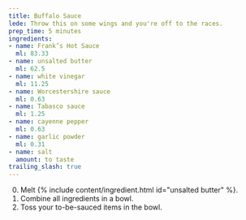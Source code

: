 ```yaml
---
title: Buffalo Sauce
lede: Throw this on some wings and you're off to the races.
prep_time: 5 minutes
ingredients:
- name: Frank’s Hot Sauce
  ml: 83.33
- name: unsalted butter
  ml: 62.5
- name: white vinegar
  ml: 11.25
- name: Worcestershire sauce
  ml: 0.63
- name: Tabasco sauce
  ml: 1.25
- name: cayenne pepper
  ml: 0.63
- name: garlic powder
  ml: 0.31
- name: salt
  amount: to taste
trailing_slash: true
---
```


0. Melt {% include content/ingredient.html id="unsalted butter" %}.
0. Combine all ingredients in a bowl.
0. Toss your to-be-sauced items in the bowl.
